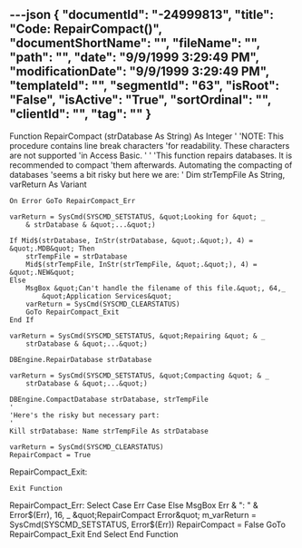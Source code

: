 ---json
{
  "documentId": "-24999813",
  "title": "Code: RepairCompact()",
  "documentShortName": "",
  "fileName": "",
  "path": "",
  "date": "9/9/1999 3:29:49 PM",
  "modificationDate": "9/9/1999 3:29:49 PM",
  "templateId": "",
  "segmentId": "63",
  "isRoot": "False",
  "isActive": "True",
  "sortOrdinal": "",
  "clientId": "",
  "tag": ""
}
---

Function RepairCompact (strDatabase As String) As Integer
'
'NOTE: This procedure contains line break characters
'for readability. These characters are not supported
'in Access Basic.
'
    '
    'This function repairs databases. It is recommended to compact
    'them afterwards. Automating the compacting of databases
    'seems a bit risky but here we are:
    '
    Dim strTempFile As String, varReturn As Variant

    On Error GoTo RepairCompact_Err
    
    varReturn = SysCmd(SYSCMD_SETSTATUS, &quot;Looking for &quot; _
        & strDatabase & &quot;...&quot;)
    
    If Mid$(strDatabase, InStr(strDatabase, &quot;.&quot;), 4) = &quot;.MDB&quot; Then
        strTempFile = strDatabase
        Mid$(strTempFile, InStr(strTempFile, &quot;.&quot;), 4) = &quot;.NEW&quot;
    Else
        MsgBox &quot;Can't handle the filename of this file.&quot;, 64,_
            &quot;Application Services&quot;
        varReturn = SysCmd(SYSCMD_CLEARSTATUS)
        GoTo RepairCompact_Exit
    End If

    varReturn = SysCmd(SYSCMD_SETSTATUS, &quot;Repairing &quot; & _
        strDatabase & &quot;...&quot;)
    
    DBEngine.RepairDatabase strDatabase

    varReturn = SysCmd(SYSCMD_SETSTATUS, &quot;Compacting &quot; & _
        strDatabase & &quot;...&quot;)
    
    DBEngine.CompactDatabase strDatabase, strTempFile
    '
    'Here's the risky but necessary part:
    '
    Kill strDatabase: Name strTempFile As strDatabase

    varReturn = SysCmd(SYSCMD_CLEARSTATUS)
    RepairCompact = True

RepairCompact_Exit:
    
    Exit Function

RepairCompact_Err:
    Select Case Err
        Case Else
            MsgBox Err & &quot;: &quot; & Error$(Err), 16, _
                &quot;RepairCompact Error&quot;
            m_varReturn = SysCmd(SYSCMD_SETSTATUS, Error$(Err))
            RepairCompact = False
            GoTo RepairCompact_Exit
    End Select
End Function

